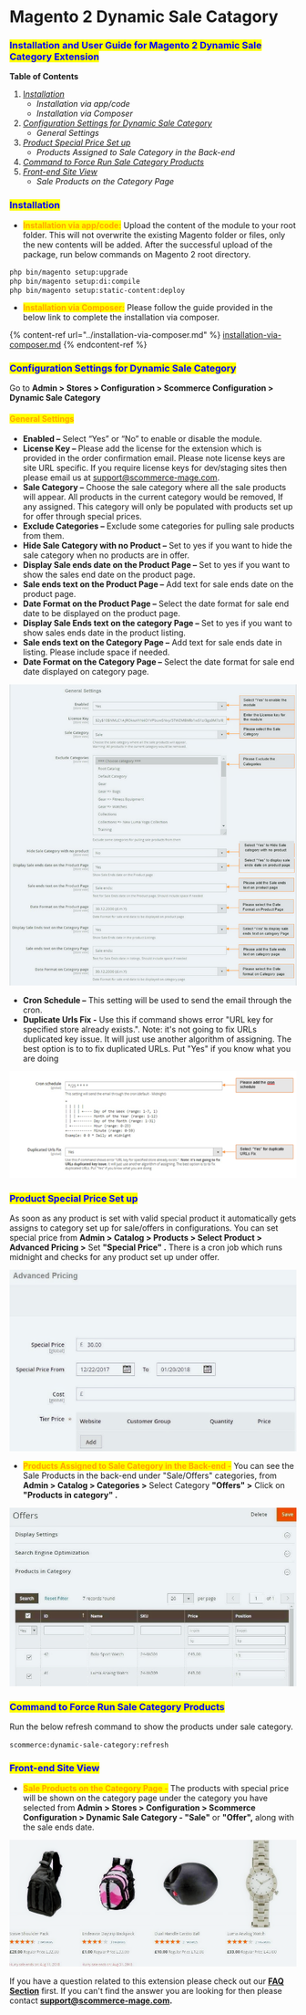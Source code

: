 # Magento 2 Dynamic Sale Catagory

### <mark style="color:blue;">Installation and User Guide for Magento 2 Dynamic Sale Category Extension</mark>

**Table of Contents**

1. [&#x49;_&#x6E;stallation_ ](magento-2-dynamic-sale-catagory.md#bookmark0)
   * _Installation via app/code_&#x20;
   * _Installation via Composer_
2. [_Configuration Settings for Dynamic Sale Category_ ](magento-2-dynamic-sale-catagory.md#bookmark3)
   * _General Settings_&#x20;
3. [_Product Special Price Set up_ ](magento-2-dynamic-sale-catagory.md#product-special-price-set-up)
   * _Products Assigned to Sale Category in the Back-end_&#x20;
4. [_Command to Force Run Sale Category Products_ ](magento-2-dynamic-sale-catagory.md#command-to-force-run-sale-category-products)
5. [_Front-end Site View_ ](magento-2-dynamic-sale-catagory.md#bookmark8)
   * _Sale Products on the Category Page_&#x20;

### <mark style="color:blue;">Installation</mark> <a href="#bookmark0" id="bookmark0"></a>

* <mark style="color:orange;">**Installation via app/code:**</mark> Upload the content of the module to your root folder. This will not overwrite the existing Magento folder or files, only the new contents will be added. After the successful upload of the package, run below commands on Magento 2 root directory.

```
php bin/magento setup:upgrade
php bin/magento setup:di:compile
php bin/magento setup:static-content:deploy
```

* <mark style="color:orange;">**Installation via Composer:**</mark> Please follow the guide provided in the below link to complete the installation via composer.

{% content-ref url="../installation-via-composer.md" %}
[installation-via-composer.md](../installation-via-composer.md)
{% endcontent-ref %}

### <mark style="color:blue;">Configuration Settings for Dynamic Sale Category</mark> <a href="#bookmark3" id="bookmark3"></a>

Go to **Admin > Stores > Configuration > Scommerce Configuration > Dynamic Sale Category**

#### <mark style="color:orange;">General Settings</mark> <a href="#bookmark4" id="bookmark4"></a>

* **Enabled –** Select “Yes” or “No” to enable or disable the module.
* **License Key –** Please add the license for the extension which is provided in the order confirmation email. Please note license keys are site URL specific. If you require license keys for dev/staging sites then please email us at [support@scommerce-mage.com](mailto:support@scommerce-mage.com).
* **Sale Category –** Choose the sale category where all the sale products will appear. All products in the current category would be removed, If any assigned. This category will only be populated with products set up for offer through special prices.
* **Exclude Categories –** Exclude some categories for pulling sale products from them.
* **Hide Sale Category with no Product –** Set to yes if you want to hide the sale category when no products are in offer.
* **Display Sale ends date on the Product Page –** Set to yes if you want to show the sales end date on the product page.
* **Sale ends text on the Product Page –** Add text for sale ends date on the product page.
* **Date Format on the Product Page –** Select the date format for sale end date to be displayed on the product page.
* **Display Sale Ends text on the category Page –** Set to yes if you want to show sales ends date in the product listing.
* **Sale ends text on the Category Page –** Add text for sale ends date in listing. Please include space if needed.
* **Date Format on the Category Page –** Select the date format for sale end date displayed on category page.

![](../../.gitbook/assets/general_dynamicsale.png)



* **Cron Schedule –** This setting will be used to send the email through the cron.
* **Duplicate Urls Fix -** Use this if command shows error "URL key for specified store already exists.". Note: it's not going to fix URLs duplicated key issue. It will just use another algorithm of assigning. The best option is to to fix duplicated URLs. Put "Yes" if you know what you are doing

![](../../.gitbook/assets/dynamicsale_cron.png)

### <mark style="color:blue;">**Product Special Price Set up**</mark>&#x20;

&#x20;As soon as any product is set with valid special product it automatically gets assigns to category set up for sale/offers in configurations. You can set special price from **Admin > Catalog > Products > Select Product > Advanced Pricing >** Set **"Special Price" .** There is a cron job which runs midnight and checks for any product set up under offer.

![](../../.gitbook/assets/dynamicsaleenhance.jpg)

* <mark style="color:orange;">**Products Assigned to Sale Category in the Back-end -**</mark> You can see the Sale Products in the back-end under "Sale/Offers" categories, from **Admin > Catalog > Categories >** Select Category **"Offers" >** Click on **"Products in category" .**

![](../../.gitbook/assets/dynamicsaleenhance3.jpg)

### <mark style="color:blue;">**Command to Force Run Sale Category Products**</mark>&#x20;

Run the below refresh command to show the products under sale category.

&#x20;`scommerce:dynamic-sale-category:refresh`

### <mark style="color:blue;">Front-end Site View</mark> <a href="#bookmark8" id="bookmark8"></a>

* <mark style="color:orange;">**Sale Products on the Category Page -**</mark> The products with special price will be shown on the category page under the category you have selected from **Admin > Stores > Configuration > Scommerce Configuration > Dynamic Sale Category - "Sale"** or **"Offer",** along with the sale ends date.

![](../../.gitbook/assets/dynamicsaleenhance4.jpg)

If you have a question related to this extension please check out our [**FAQ Section**](https://www.scommerce-mage.com/magento-2-dynamic-sale-category.html#faq) first. If you can't find the answer you are looking for then please contact [**support@scommerce-mage.com**](mailto:core@scommerce-mage.com)**.**
